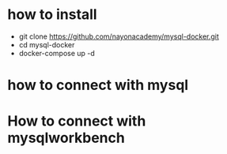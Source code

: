 # how to install 
- git clone https://github.com/nayonacademy/mysql-docker.git
- cd mysql-docker
- docker-compose up -d

# how to connect with mysql

# How to connect with mysqlworkbench